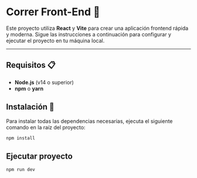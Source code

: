 # Correr Front-End 🚀

Este proyecto utiliza **React** y **Vite** para crear una aplicación frontend rápida y moderna. Sigue las instrucciones a continuación para configurar y ejecutar el proyecto en tu máquina local.

---

## Requisitos 📋

- **Node.js** (v14 o superior)
- **npm** o **yarn**

## Instalación 🔧

Para instalar todas las dependencias necesarias, ejecuta el siguiente comando en la raíz del proyecto:

```bash
npm install
```

## Ejecutar proyecto

```bash
npm run dev
```
